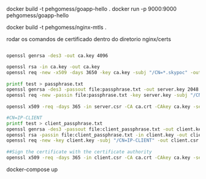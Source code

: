 docker build -t pehgomess/goapp-hello .
docker run -p 9000:9000 pehgomess/goapp-hello

docker build -t pehgomess/nginx-mtls .

rodar os comandos de certificado dentro do diretorio nginx/certs

```bash

openssl genrsa -des3 -out ca.key 4096

openssl rsa -in ca.key -out ca.key
openssl req -new -x509 -days 3650 -key ca.key -subj "/CN=*.skypoc" -out ca.crt
 
printf test > passphrase.txt
openssl genrsa -des3 -passout file:passphrase.txt -out server.key 2048
openssl req -new -passin file:passphrase.txt -key server.key -subj "/CN=*.skypoc" -out server.csr
 
openssl x509 -req -days 365 -in server.csr -CA ca.crt -CAkey ca.key -set_serial 01 -out server.crt

#CN=IP-CLIENT
printf test > client_passphrase.txt
openssl genrsa -des3 -passout file:client_passphrase.txt -out client.key 2048
openssl rsa -passin file:client_passphrase.txt -in client.key -out client.key
openssl req -new -key client.key -subj "/CN=IP-CLIENT" -out client.csr
 
##Sign the certificate with the certificate authority
openssl x509 -req -days 365 -in client.csr -CA ca.crt -CAkey ca.key -set_serial 01 -out client.crt

```
docker-compose up